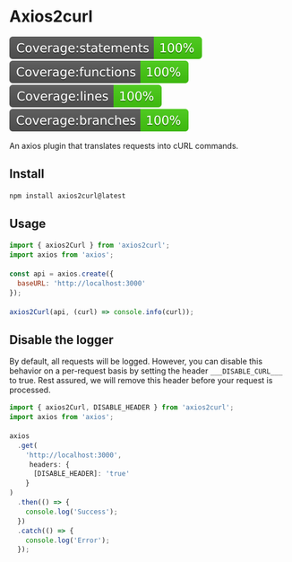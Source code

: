 # Axios2curl

![](./docs/badge-statements.svg) ![](./docs/badge-functions.svg) ![](./docs/badge-lines.svg) ![](./docs/badge-branches.svg)

An axios plugin that translates requests into cURL commands.

## Install

```bash
npm install axios2curl@latest
```

## Usage

```javascript
import { axios2Curl } from 'axios2curl';
import axios from 'axios';

const api = axios.create({
  baseURL: 'http://localhost:3000'
});

axios2Curl(api, (curl) => console.info(curl));
```

## Disable the logger

By default, all requests will be logged. However, you can disable this behavior on a per-request basis by setting the header `___DISABLE_CURL___` to true. Rest assured, we will remove this header before your request is processed.

```javascript
import { axios2Curl, DISABLE_HEADER } from 'axios2curl';
import axios from 'axios';

axios
  .get(
    'http://localhost:3000',
     headers: {
      [DISABLE_HEADER]: 'true'
    }
)
  .then(() => {
    console.log('Success');
  })
  .catch(() => {
    console.log('Error');
  });
```
